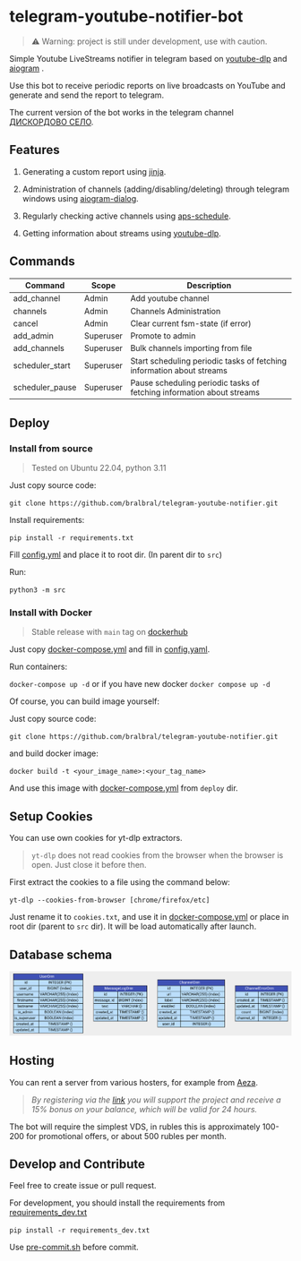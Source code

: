 # telegram-youtube-notifier-bot

> ⚠️ Warning: project is still under development, use with caution.

Simple Youtube LiveStreams notifier in telegram based on [youtube-dlp](https://github.com/yt-dlp/yt-dlp) and  [aiogram](https://github.com/aiogram/aiogram) .

Use this bot to receive periodic reports on live broadcasts on YouTube and generate and send the report to telegram. 

The current version of the bot works in the telegram channel [ДИСКОРДОВО СЕЛО](https://t.me/diskordovoselo).

## Features

1. Generating a custom report using [jinja](https://github.com/pallets/jinja).

2. Administration of channels (adding/disabling/deleting) through telegram windows using [aiogram-dialog](https://github.com/Tishka17/aiogram_dialog).

3. Regularly checking active channels using [aps-schedule](https://github.com/agronholm/apscheduler).

4. Getting information about streams using [youtube-dlp](https://github.com/yt-dlp/yt-dlp).

## Commands

| Command | Scope     | Description                                                           |
|---------|-----------|-----------------------------------------------------------------------|
| add_channel   | Admin     | Add youtube channel                                                   |
| channels   | Admin     | Channels Administration                                               |
| cancel   | Admin     | Clear current fsm-state (if error)                                    |
| add_admin   | Superuser | Promote to admin                                                      |
| add_channels   | Superuser   | Bulk channels importing from file                                     |
| scheduler_start   | Superuser     | Start scheduling periodic tasks of fetching information about streams |
| scheduler_pause   | Superuser     | Pause scheduling periodic tasks of fetching information about streams |

## Deploy

### Install from source

> Tested on Ubuntu 22.04, python 3.11

Just copy source code:

`git clone https://github.com/bralbral/telegram-youtube-notifier.git`

Install requirements:

`pip install -r requirements.txt`

Fill [config.yml](./deploy/example.config.yaml) and place it to root dir. (In parent dir to `src`)

Run:

`python3 -m src`

### Install with Docker

> Stable release with `main` tag on [dockerhub](https://hub.docker.com/r/bral1488/telegram-youtube-notifier/tags)

Just copy [docker-compose.yml](./deploy/example.docker-compose.yml) and fill in  [config.yaml](./deploy/example.config.yaml).

Run containers:

`docker-compose up -d` or if you have new docker `docker compose up -d`

Of course, you can build image yourself:

Just copy source code:

`git clone https://github.com/bralbral/telegram-youtube-notifier.git`

and build docker image:

`docker build -t <your_image_name>:<your_tag_name>`

And use this image with [docker-compose.yml](./deploy/example.docker-compose.yml) from `deploy` dir.

## Setup Cookies

You can use own cookies for yt-dlp extractors.

> `yt-dlp` does not read cookies from the browser when the browser is open. Just close it before then.

First extract the cookies to a file using the command below:

`yt-dlp --cookies-from-browser [chrome/firefox/etc]`

Just rename it to `cookies.txt`, and use it in [docker-compose.yml](/deploy/example.docker-compose.yml) or place in root dir (parent to `src` dir).
It will be load automatically after launch.

## Database schema

<img src="src/db/svg_schema/db-schema.svg">

## Hosting
You can rent a server from various hosters, for example from [Aeza](https://aeza.net/?ref=380831).

>*By registering via the [link](https://aeza.net/?ref=380831) you will support the project and receive a 15% bonus on your balance, which will be valid for 24 hours.*

The bot will require the simplest VDS, in rubles this is approximately 100-200 for promotional offers, or about 500 rubles per month.

## Develop and Contribute

Feel free to create issue or pull request.

For development, you should install the requirements from [requirements_dev.txt](./requirements_dev.txt)

`pip install -r requirements_dev.txt`

Use [pre-commit.sh](./pre-commit.sh) before commit.

